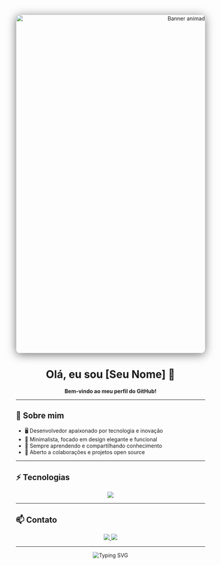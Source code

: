<!-- Banner animado centralizado e maior -->
<p align="center">
  <img src="(https://i.pinimg.com/originals/f5/88/f2/f588f2cb596083e0d8e6c5f0c86319bd.gif)" alt="Banner animado" width="900" style="border-radius: 12px; box-shadow: 0 4px 24px #00000088;"/>
</p>

<h1 align="center">
  <span>
    <b>Olá, eu sou [Seu Nome] 👋</b>
  </span>
</h1>

<p align="center">
  <b>
    <span>
      Bem-vindo ao meu perfil do GitHub!
    </span>
  </b>
</p>

---

## 🖤 Sobre mim

- 🖥️ Desenvolvedor apaixonado por tecnologia e inovação  
- 🎨 Minimalista, focado em design elegante e funcional  
- 🚀 Sempre aprendendo e compartilhando conhecimento  
- 🤝 Aberto a colaborações e projetos open source  

---

## ⚡ Tecnologias

<div align="center">
  <img src="https://skillicons.dev/icons?i=js,ts,react,nodejs,python,html,css,git,github" />
</div>

---

## 📫 Contato

<div align="center">
  <a href="https://www.linkedin.com/in/seuusuario" target="_blank">
    <img src="https://img.shields.io/badge/LinkedIn-111111?style=for-the-badge&logo=linkedin&logoColor=white"/>
  </a>
  <a href="mailto:seuemail@exemplo.com" target="_blank">
    <img src="https://img.shields.io/badge/Email-111111?style=for-the-badge&logo=gmail&logoColor=white"/>
  </a>
</div>

---

<p align="center">
  <img src="https://readme-typing-svg.demolab.com?font=Fira+Code&weight=500&size=24&pause=1000&color=FFFFFF&center=true&vCenter=true&width=600&lines=Obrigado+por+visitar+meu+perfil!;Sinta-se+livre+para+conectar-se+comigo." alt="Typing SVG" />
</p>
